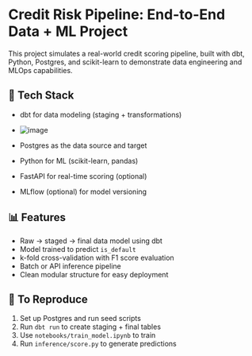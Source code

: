 # Credit Risk Pipeline: End-to-End Data + ML Project

This project simulates a real-world credit scoring pipeline, built with dbt, Python, Postgres, and scikit-learn to demonstrate data engineering and MLOps capabilities.

## 🔧 Tech Stack
- dbt for data modeling (staging + transformations)

- ![image](https://github.com/user-attachments/assets/b369293d-4bb9-4523-966e-b8e4c0bab1c6)

- Postgres as the data source and target
- Python for ML (scikit-learn, pandas)
- FastAPI for real-time scoring (optional)
- MLflow (optional) for model versioning

## 📊 Features
- Raw → staged → final data model using dbt
- Model trained to predict `is_default`
- k-fold cross-validation with F1 score evaluation
- Batch or API inference pipeline
- Clean modular structure for easy deployment

## 🧪 To Reproduce
1. Set up Postgres and run seed scripts
2. Run `dbt run` to create staging + final tables
3. Use `notebooks/train_model.ipynb` to train
4. Run `inference/score.py` to generate predictions

